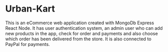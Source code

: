 # Urban-Kart

This is an eCommerce web application created with MongoDb Express React Node. It has user authentication system, an admin user who can add new products in the app, check for order and payments and also choose which order has been delivered from the store. It is also connected to PayPal for payments.

